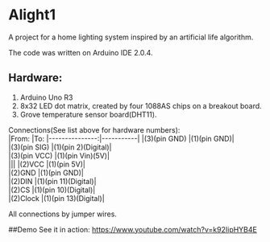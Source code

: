 # Alight1
A project for a home lighting system inspired by an artificial life algorithm.

The code was written on Arduino IDE 2.0.4.

## Hardware:
1) Arduino Uno R3
2) 8x32 LED dot matrix, created by four 1088AS chips on a breakout board.
3) Grove temperature sensor board(DHT11).

Connections(See list above for hardware numbers):  
|From:           |To:
|---------------:|-----------|
|(3)(pin GND)    |(1)(pin GND)|  
|(3)(pin SIG)    |(1)(pin 2)(Digital)|  
|(3)(pin VCC)    |(1)(pin Vin)(5V)|  
|||
|(2)VCC        |(1)(pin 5V)|  
|(2)GND        |(1)(pin GND)|  
|(2)DIN        |(1)(pin 11)(Digital)|  
|(2)CS         |(1)(pin 10)(Digital)|  
|(2)Clock      |(1)(pin 13)(Digital)|  

All connections by jumper wires.

##Demo
See it in action: https://www.youtube.com/watch?v=k92IipHYB4E
